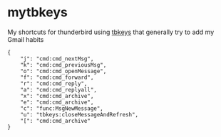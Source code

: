 # mytbkeys
My shortcuts for thunderbird using [tbkeys](https://github.com/wshanks/tbkeys) that generally try to add my Gmail habits

```
{
    "j": "cmd:cmd_nextMsg",
    "k": "cmd:cmd_previousMsg",
    "o": "cmd:cmd_openMessage",
    "f": "cmd:cmd_forward",
    "r": "cmd:cmd_reply",
    "a": "cmd:cmd_replyall",
    "x": "cmd:cmd_archive",
    "e": "cmd:cmd_archive",
    "c": "func:MsgNewMessage",
    "u": "tbkeys:closeMessageAndRefresh",
    "[": "cmd:cmd_archive"
}
```
